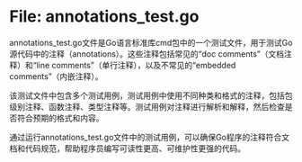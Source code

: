 # File: annotations_test.go

annotations_test.go文件是Go语言标准库cmd包中的一个测试文件，用于测试Go源代码中的注释（annotations）。这些注释包括常见的“doc comments”（文档注释）和“line comments”（单行注释），以及不常见的“embedded comments”（内嵌注释）。

该测试文件中包含多个测试用例，测试用例中使用不同种类和格式的注释，包括包级别注释、函数注释、类型注释等。测试用例对注释进行解析和解释，然后检查是否符合预期的格式和内容。

通过运行annotations_test.go文件中的测试用例，可以确保Go程序的注释符合文档和代码规范，帮助程序员编写可读性更高、可维护性更强的代码。

